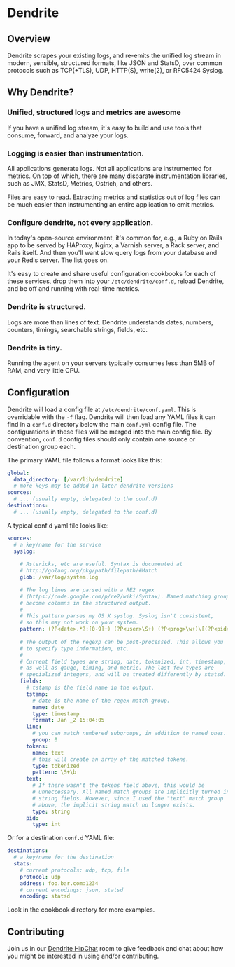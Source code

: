 # Dendrite

## Overview

Dendrite scrapes your existing logs, and re-emits the unified log stream in modern, sensible, structured formats, like JSON and StatsD, over common protocols such as TCP(+TLS), UDP, HTTP(S), write(2), or RFC5424 Syslog.

## Why Dendrite?

### Unified, structured logs and metrics are awesome

If you have a unified log stream, it's easy to build and use tools that consume, forward, and analyze your logs.

### Logging is easier than instrumentation.

All applications generate logs. Not all applications are instrumented for metrics. On top of which, there are many disparate instrumentation libraries, such as JMX, StatsD, Metrics, Ostrich, and others.

Files are easy to read. Extracting metrics and statistics out of log files can be much easier than instrumenting an entire application to emit metrics.

### Configure dendrite, not every application.

In today's open-source environment, it's common for, e.g., a Ruby on Rails app to be served by HAProxy, Nginx, a Varnish server, a Rack server, and Rails itself. And then you'll want slow query logs from your database and your Redis server. The list goes on.

It's easy to create and share useful configuration cookbooks for each of these services, drop them into your `/etc/dendrite/conf.d`, reload Dendrite, and be off and running with real-time metrics.

### Dendrite is structured.

Logs are more than lines of text. Dendrite understands dates, numbers, counters, timings, searchable strings, fields, etc.

### Dendrite is tiny.

Running the agent on your servers typically consumes less than 5MB of RAM, and very little CPU.

## Configuration

Dendrite will load a config file at `/etc/dendrite/conf.yaml`. This is overridable with the `-f` flag. Dendrite will then load any YAML files it can find in a `conf.d` directory below the main `conf.yml` config file. The configurations in these files will be merged into the main config file. By convention, `conf.d` config files should only contain one source or destination group each.

The primary YAML file follows a format looks like this:

```yml
global:
  data_directory: [/var/lib/dendrite]
  # more keys may be added in later dendrite versions
sources:
  # ... (usually empty, delegated to the conf.d)
destinations:
  # ... (usually empty, delegated to the conf.d)
```

A typical conf.d yaml file looks like:

```yml
sources:
  # a key/name for the service
  syslog:
  
    # Astericks, etc are useful. Syntax is documented at
    # http://golang.org/pkg/path/filepath/#Match
    glob: /var/log/system.log

    # The log lines are parsed with a RE2 regex
    # (https://code.google.com/p/re2/wiki/Syntax). Named matching groups
    # become columns in the structured output.
    #
    # This pattern parses my OS X syslog. Syslog isn't consistent, 
    # so this may not work on your system.
    pattern: (?P<date>.*?:[0-9]+) (?P<user>\S+) (?P<prog>\w+)\[(?P<pid>\d+)\]: (?P<text>.*)
    
    # The output of the regexp can be post-processed. This allows you
    # to specify type information, etc.
    #
    # Current field types are string, date, tokenized, int, timestamp,
    # as well as gauge, timing, and metric. The last few types are 
    # specialized integers, and will be treated differently by statsd.
    fields:
      # tstamp is the field name in the output.
      tstamp:
        # date is the name of the regex match group.
        name: date
        type: timestamp
        format: Jan _2 15:04:05
      line: 
        # you can match numbered subgroups, in addition to named ones.
        group: 0
      tokens: 
        name: text
        # this will create an array of the matched tokens.
        type: tokenized
        pattern: \S+\b
      text: 
        # If there wasn't the tokens field above, this would be 
        # unneccessary. All named match groups are implicitly turned into 
        # string fields. However, since I used the "text" match group  
        # above, the implicit string match no longer exists.
        type: string
      pid:
        type: int
```

Or for a destination `conf.d` YAML file:

```yml
destinations:
  # a key/name for the destination
  stats:
    # current protocols: udp, tcp, file
    protocol: udp
    address: foo.bar.com:1234
    # current encodings: json, statsd
    encoding: statsd
```

Look in the cookbook directory for more examples.

## Contributing

Join us in our [Dendrite HipChat](https://www.hipchat.com/gKr8c8S4o) room to give feedback and chat about how you might be interested in using and/or contributing.
